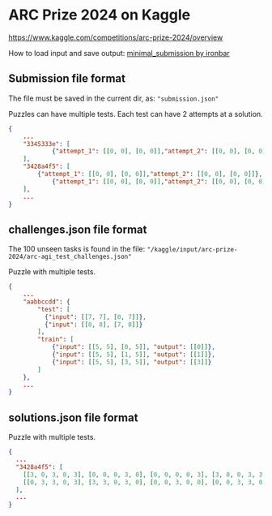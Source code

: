 # ARC Prize 2024 on Kaggle

https://www.kaggle.com/competitions/arc-prize-2024/overview

How to load input and save output:
[minimal_submission by ironbar](https://www.kaggle.com/code/ironbar/minimal-submission)

## Submission file format

The file must be saved in the current dir, as: `"submission.json"`

Puzzles can have multiple tests.
Each test can have 2 attempts at a solution.

```json
{
	...
	"3345333e": [
    		{"attempt_1": [[0, 0], [0, 0]],"attempt_2": [[0, 0], [0, 0]]}
	],
	"3428a4f5": [
   		{"attempt_1": [[0, 0], [0, 0]],"attempt_2": [[0, 0], [0, 0]]}, 
    		{"attempt_1": [[0, 0], [0, 0]],"attempt_2": [[0, 0], [0, 0]]}
	],
	...
}
```

## challenges.json file format

The 100 unseen tasks is found in the file: `"/kaggle/input/arc-prize-2024/arc-agi_test_challenges.json"`

Puzzle with multiple tests.

```json
{
    ...
    "aabbccdd": {
        "test": [
          {"input": [[7, 7], [0, 7]]},
          {"input": [[8, 8], [7, 8]]}
        ], 
        "train": [
            {"input": [[5, 5], [0, 5]], "output": [[0]]}, 
            {"input": [[5, 5], [1, 5]], "output": [[1]]}, 
            {"input": [[5, 5], [3, 5]], "output": [[3]]}
        ]
    }, 
    ...
}
```

## solutions.json file format

Puzzle with multiple tests.

```json
{
  ...
  "3428a4f5": [
    [[3, 0, 3, 0, 3], [0, 0, 0, 3, 0], [0, 0, 0, 0, 3], [3, 0, 0, 3, 3], [3, 3, 0, 3, 0], [0, 3, 0, 0, 0]], 
    [[0, 3, 3, 0, 3], [3, 3, 0, 3, 0], [0, 0, 3, 0, 0], [0, 0, 3, 3, 0], [3, 3, 0, 3, 3], [0, 3, 3, 0, 3]]
  ], 
  ...
}
```

